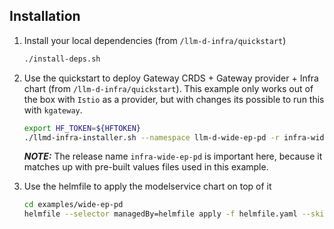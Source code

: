 ## Installation

1. Install your local dependencies (from `/llm-d-infra/quickstart`)

   ```bash
   ./install-deps.sh
   ```

1. Use the quickstart to deploy Gateway CRDS + Gateway provider + Infra chart (from `/llm-d-infra/quickstart`). This example only works out of the box with `Istio` as a provider, but with changes its possible to run this with `kgateway`.

   ```bash
   export HF_TOKEN=${HFTOKEN}
   ./llmd-infra-installer.sh --namespace llm-d-wide-ep-pd -r infra-wide-ep-pd -f examples/wide-ep-lws/infra-wide-ep/values.yaml --disable-metrics-collection
   ```

   **_NOTE:_** The release name `infra-wide-ep-pd` is important here, because it matches up with pre-built values files used in this example.

1. Use the helmfile to apply the modelservice chart on top of it

   ```bash
   cd examples/wide-ep-pd
   helmfile --selector managedBy=helmfile apply -f helmfile.yaml --skip-diff-on-install
   ```
